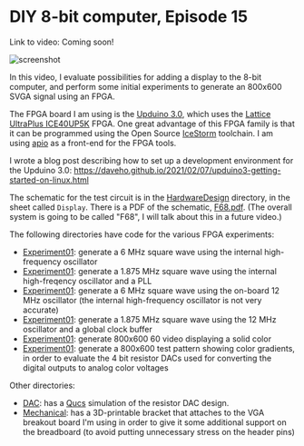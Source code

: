 # DIY 8-bit computer, Episode 15

Link to video: Coming soon!

![screenshot](img/ep15_thumbnail_lg.jpg)

In this video, I evaluate possibilities for adding a display to the 8-bit
computer, and perform some initial experiments to generate an 800x600 SVGA
signal using an FPGA.

The FPGA board I am using is the [Upduino 3.0](https://tinyvision.ai/products/upduino-v3-0),
which uses the [Lattice UltraPlus ICE40UP5K](https://www.latticesemi.com/en/Products/FPGAandCPLD/iCE40UltraPlus)
FPGA.  One great advantage of this FPGA family is that it can be programmed using
the Open Source [IceStorm](http://www.clifford.at/icestorm/) toolchain.
I am using [apio](https://github.com/FPGAwars/apio) as a front-end for the
FPGA tools.

I wrote a blog post describing how to set up a development environment for
the Upduino 3.0: <https://daveho.github.io/2021/02/07/upduino3-getting-started-on-linux.html>

The schematic for the test circuit is in the [HardwareDesign](HardwareDesign)
directory, in the sheet called `Display`.  There is a PDF of the schematic,
[F68.pdf](HardwareDesign/F68.pdf).  (The overall system is going to be called
"F68", I will talk about this in a future video.)

The following directories have code for the various FPGA experiments:

* [Experiment01](Experiment01): generate a 6 MHz square wave using the
  internal high-frequency oscillator
* [Experiment01](Experiment02): generate a 1.875 MHz square wave using
  the internal high-freqency oscillator and a PLL
* [Experiment01](Experiment03): generate a 6 MHz square wave using the
  on-board 12 MHz oscillator (the internal high-frequency oscillator is
  not very accurate)
* [Experiment01](Experiment04): generate a 1.875 MHz square wave using
  the 12 MHz oscillator and a global clock buffer
* [Experiment01](Experiment05): generate 800x600 60 video displaying
  a solid color
* [Experiment01](Experiment06): generate a 800x600 test pattern showing
  color gradients, in order to evaluate the 4 bit resistor DACs used for
  converting the digital outputs to analog color voltages

Other directories:

* [DAC](DAC): has a [Qucs](http://qucs.sourceforge.net/) simulation of the
  resistor DAC design.
* [Mechanical](Mechanical): has a 3D-printable bracket that attaches to the
  VGA breakout board I'm using in order to give it some additional support
  on the breadboard (to avoid putting unnecessary stress on the header pins)
